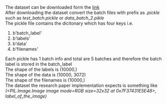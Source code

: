 The dataset can be downloaded form the [link](https://www.cs.toronto.edu/~kriz/cifar-10-python.tar.gz)  
After downloading the dataset convert the batch files with prefix as *.pickle* such as *test_batch.pickle* or *data_batch_2.pikle*    
The pickle file contains the dicitonary which has four keys i.e.  
1. b'batch_label'
2. b'labels'
3. b'data'
4. b'filenames'
   
Each pickle has 1 batch info and total are 5 batches and therefore the batch label is stored in the batch_label   
The shape of the labels is  (10000,)    
The shape of the data is  (10000, 3072)     
The shape of the filenames is  (10000,)    
The dataset the research paper implementation expects is something like                   
*(<PIL.Image.Image image mode=RGB size=32x32 at 0x7F37431E5E48>, label_of_the_image)*
